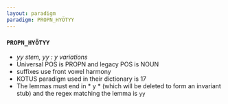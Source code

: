 ```yaml
---
layout: paradigm
paradigm: PROPN_HYÖTYY
---
```

### ` PROPN_HYÖTYY `

* _yy stem, yy : y variations_
* Universal POS is PROPN and legacy POS is NOUN
* suffixes use front vowel harmony
* KOTUS paradigm used in their dictionary is 17
* The lemmas must end in * y * (which will be deleted to form an invariant stub) and the regex matching the lemma is ` yy `
